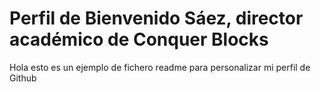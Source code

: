 # Perfil de Bienvenido Sáez, director académico de Conquer Blocks

Hola esto es un ejemplo de fichero readme para personalizar mi perfil de Github
